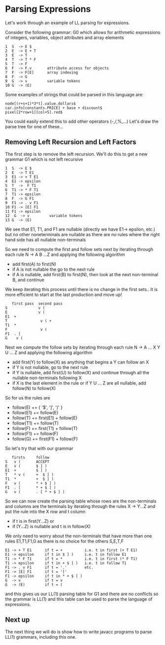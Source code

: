 # Parsing Expressions

Let's work through an example of LL parsing for expressions.

Consider the following grammar: G0 which allows for arithmetic expressions of 
integers, variables, object attributes and array elements
```
1  S  -> E $
2  E  -> E + T
3  E  -> T
4  T  -> T * F
5  T  -> F
6  F  -> F.v       attribute access for objects
7  F  -> F[E]      array indexing
8  F  -> G
9  G  -> v         variable tokens
10 G  -> (E)

```
Some examples of strings that could be parsed in this language are:
```
node[(r+s+1)*3*t].value.dollars$
car.info[constants.PRICE] + base + discount$
pixel[2*row+1][col+5].red$
```
You could easily extend this to add other operators (-,/,%,...)
Let's draw the parse tree for one of these...

## Removing Left Recursion and Left Factors
The first step is to remove the left recursion. 
We'll do this to get a new grammar G1 which is not left recursive
```
1  S  -> E $
2  E  -> T E1
3  E1 -> + T E1
4  E1 -> epsilon
5  T  ->  F T1
6  T1 -> * F T1
7  T1 -> epsilon
8  F  -> G F1
9  F1 -> . v F1
10 F1 -> [E] F1
11 F1 -> epsilon
12  G  -> v         variable tokens
13 G  -> (E)
```
We see that E1, T1, and F1 are nullable (directly we have E1-> epsilon, etc.)
but no other noneterminals are nullable as there are no rules where the right hand side has all nullable non-terminals

So we need to compute the first and follow sets next by iterating through each rule N -> A B ...Z and applying the following algorithm
* add first(A) to first(N)
* if A is not nullable the go to the next rule
* if A is nullable, add first(B) to first(N), then look at the next non-terminal B, and continue

We keep iterating this process until there is no change in the first sets..
It is more efficient to start at the last production and move up!
```
   first pass  second pass
S              v (
E              v (
E1  +
T               v ( + 
T1  *
F               v (
F1  . [
G    v (
```
Next we compute the follow sets by iterating through each rule N -> A ... X Y U ... Z and applying the following algorithm
* add first(Y) to follow(X)  as anything that begins a Y can follow an X
* if Y is not nullable, go to the next rule
* if Y is nullable, add first(U) to follow(X) and continue through all the nullable non-terminals following X
* if X is the last element in the rule or if Y U ... Z are all nullable, add follow(N) to follow(X)

So for us the rules are
* follow(E) += { '$', ']', ')' }
* follow(E1) += follow(E)
* follow(T) += first(E1) + follow(E)
* follow(T1) += follow(T)
* follow(F) += first(T1) + follow(T)
* follow(F1) += follow(F)
* follow(G) += first(F1) + follow(F)

So let's try that with our grammar
```
   firsts     follow
S   v (       ACCEPT
E   v (       $ ] )
E1  +         $ ] )
T   * v (     +  $ ] )
T1  *         +  $ ] )
F   v (       * + $ ] )
F1  . [       * + $ ] )
G   v (       . [ * + $ ] )
```
So we can now create the parsing table whose rows are the non-terminals and columns are the terminals
by iterating through the rules X -> Y...Z and put the rule into the X row and t column 
* if t is in first(Y...Z) or
* if (Y...Z) is nullable and t is in follow(X)

We only need to worry about the non-terminals that have more than one rules E1,T1,F1,G
as there is no choice for the others S,E,T,F

```
E1 -> + T E1      if t = +          i.e. t in first (+ T E1)
E1 -> epsilon     if t in $ ] )     i.e. t in follow E1
T1 -> * F T1      if t = *          i.e. t in first (* F T1)
T1 -> epsilon     if t in + $ ] )   i.e. t in follow T1
F1 -> . v F1      if t = '.'        etc.
F1 -> [E] F1      if t = '['
F1 -> epsilon     if t in * + $ ] )
G  -> v           if t = v
G  -> (E)         if t = (
```
and this gives us our LL(1) parsing table for G1 and there are no conflicts so the grammar is LL(1)
and this table can be used to parse the language of expressions.

## Next up
The next thing we will do is show how to write javacc programs to parse LL(1) grammars, including this one.


